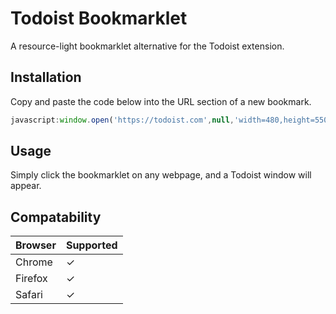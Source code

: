 # Todoist Bookmarklet
A resource-light bookmarklet alternative for the Todoist extension.

## Installation
Copy and paste the code below into the URL section of a new bookmark.
```javascript
javascript:window.open('https://todoist.com',null,'width=480,height=550').focus()
```

## Usage
Simply click the bookmarklet on any webpage, and a Todoist window will appear.

## Compatability
Browser | Supported
--------|------------
Chrome  |     ✓
Firefox |     ✓
Safari  |     ✓
